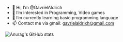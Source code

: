 - 👋 Hi, I’m @GavrielAldrich
- 👀 I’m interested in Programming, Video games
- 🌱 I’m currently learning basic programming language
- 📫 Contact me via gmail: gavrielaldrixh@gmail.com

![Anurag's GitHub stats](https://github-readme-stats.vercel.app/api?username=anuraghazra&theme=swift&show_icons=true)

<!---
GavrielAldrich/GavrielAldrich is a ✨ special ✨ repository because its `README.md` (this file) appears on your GitHub profile.
You can click the Preview link to take a look at your changes.
--->
